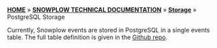 [**HOME**](Home) » [**SNOWPLOW TECHNICAL DOCUMENTATION**](Snowplow-technical-documentation) » [**Storage**](storage-documentation) » PostgreSQL Storage

Currently, Snowplow events are stored in PostgreSQL in a single events table. The full table definition is given in the [Github repo][postgres-atomic-def]. 

[postgres-atomic-def]: https://github.com/snowplow/snowplow/blob/master/4-storage/postgres-storage/sql/atomic-def.sql
[avro]: http://avro.apache.org/